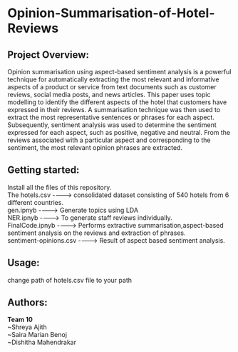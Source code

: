 # Opinion-Summarisation-of-Hotel-Reviews
## Project Overview:
Opinion summarisation using aspect-based sentiment analysis is a powerful technique for automatically extracting the most relevant and informative aspects of a product or service from text documents such as customer reviews, social media posts, and news articles. This paper uses topic modelling to identify the different aspects of the hotel that customers have expressed in their reviews. A summarisation technique was then used to extract the most representative sentences or phrases for each aspect. Subsequently, sentiment analysis was used to determine the sentiment expressed for each aspect, such as positive, negative and neutral. From the reviews associated with a particular aspect and corresponding to the sentiment, the most relevant opinion phrases are extracted. 

## Getting started:
Install all the files of this repository.  
The hotels.csv        	---->	consolidated dataset consisting of 540 hotels from 6 different countries.  
gen.ipnyb               ---->	Generate topics using LDA  
NER.ipnyb               ---->	To generate staff reviews individually.  
FinalCode.ipnyb             ---->	Performs extractive summarisation,aspect-based sentiment analysis on the reviews and extraction of phrases.  
sentiment-opinions.csv  ---->	Result of aspect based sentiment analysis.  

## Usage: 
change path of hotels.csv file to your path

## Authors:
**Team 10**  
~Shreya Ajith  
~Saira Marian Benoj  
~Dishitha Mahendrakar  
